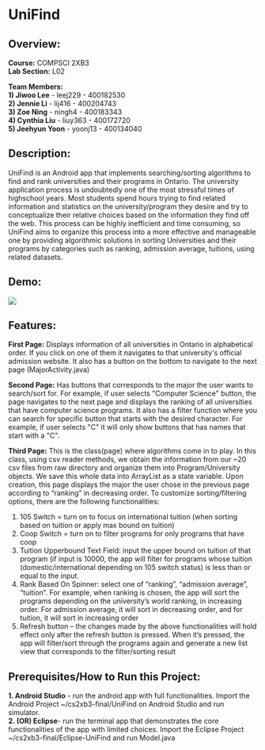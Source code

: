 # UniFind

## Overview: 
**Course:** COMPSCI 2XB3  
**Lab Section:** L02

**Team Members:**   
**1) Jiwoo Lee** - leej229 - 400182530  
**2) Jennie Li** - lij416 -  400204743  
**3) Zoe Ning** - ningh4 - 400183343  
**4) Cynthia Liu** - liuy363 - 400172720   
**5) Jeehyun Yoon** - yoonj13 - 400134040  

## Description: 
UniFind is an Android app that implements searching/sorting algorithms to find and rank universities and their programs in Ontario. The university application process is undoubtedly one of the most stressful times of highschool years. Most students spend hours trying to find related information and statistics on the university/program they desire and try to conceptualize their relative choices based on the information they find off the web. This process can be highly inefficient and time consuming, so UniFind aims to organize this process into a more effective and manageable one by providing algorithmic solutions in sorting Universities and their programs by categories such as ranking, admission average, tuitions, using related datasets. 

## Demo: 
![](uniFind.gif)

## Features:
**First Page:** Displays information of all universities in Ontario in alphabetical order. If you click on one of them it navigates to that university's official admission website. It also has a button on the bottom to navigate to the next page (MajorActivity.java)

**Second Page:** Has buttons that corresponds to the major the user wants to search/sort for. For example, if user selects "Computer Science" button, the page navigates to the next page and displays the ranking of all universities that have computer science programs. It also has a filter function where you can search for specific button that starts with the desired character. For example, if user selects "C" it will only show buttons that has names that start with a "C".  

**Third Page:** This is the class(page) where algorithms come in to play. In this class, using csv reader methods, we obtain the information from our ~20 csv files from raw directory and organize them into Program/University objects. We save this whole data into ArrayList<University> as a state variable. Upon creation, this page displays the major the user chose in the previous page according to “ranking” in decreasing order. To customize sorting/filtering options, there are the following functionalities:
1)	105 Switch = turn on to focus on international tuition (when sorting based on tuition or apply max bound on tuition)
2)	Coop Switch = turn on to filter programs for only programs that have coop 
3)	Tuition Upperbound Text Field: input the upper bound on tuition of that program (if input is 10000, the app will filter for programs whose tuition (domestic/international depending on 105 switch status) is less than or equal to the input. 
4)	Rank Based On Spinner: select one of “ranking”, “admission average”, “tuition”. For example, when ranking is chosen, the app will sort the programs depending on the university’s world ranking, in increasing order. For admission average, it will sort in decreasing order, and for tuition, it will sort in increasing order
5)	Refresh button – the changes made by the above functionalities will hold effect only after the refresh button is pressed. When it’s pressed, the app will filter/sort through the programs again and generate a new list view that corresponds to the filter/sorting result

## Prerequisites/How to Run this Project:
**1. Android Studio** - run the android app with full functionalities. Import the Android Project ~/cs2xb3-final/UniFind on Android Studio and run simulator.   
**2. (OR) Eclipse**- run the terminal app that demonstrates the core functionalities of the app with limited choices. Import the Eclipse Project ~/cs2xb3-final/Eclipse-UniFind and run Model.java   



